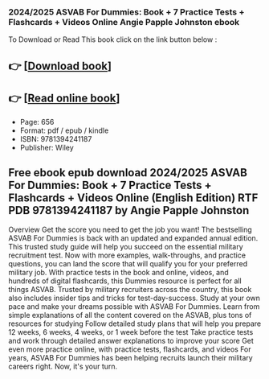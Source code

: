 ### 2024/2025 ASVAB For Dummies: Book + 7 Practice Tests + Flashcards + Videos Online Angie Papple Johnston ebook

To Download or Read This book click on the link button below :

## 👉  [**[Download book](http://filesbooks.info/download.php?group=book&from=github.com&id=706330&lnk=1081 "Download book")**]

## 👉  [**[Read online book](http://filesbooks.info/download.php?group=book&from=github.com&id=706330&lnk=1081 "Read online book")**]


* Page: 656
* Format: pdf / epub / kindle
* ISBN: 9781394241187
* Publisher: Wiley



## Free ebook epub download 2024/2025 ASVAB For Dummies: Book + 7 Practice Tests + Flashcards + Videos Online (English Edition) RTF PDB 9781394241187 by Angie Papple Johnston


Overview
Get the score you need to get the job you want! The bestselling ASVAB For Dummies is back with an updated and expanded annual edition. This trusted study guide will help you succeed on the essential military recruitment test. Now with more examples, walk-throughs, and practice questions, you can land the score that will qualify you for your preferred military job. With practice tests in the book and online, videos, and hundreds of digital flashcards, this Dummies resource is perfect for all things ASVAB. Trusted by military recruiters across the country, this book also includes insider tips and tricks for test-day-success. Study at your own pace and make your dreams possible with ASVAB For Dummies. Learn from simple explanations of all the content covered on the ASVAB, plus tons of resources for studying Follow detailed study plans that will help you prepare 12 weeks, 6 weeks, 4 weeks, or 1 week before the test Take practice tests and work through detailed answer explanations to improve your score Get even more practice online, with practice tests, flashcards, and videos For years, ASVAB For Dummies has been helping recruits launch their military careers right. Now, it&#039;s your turn.



